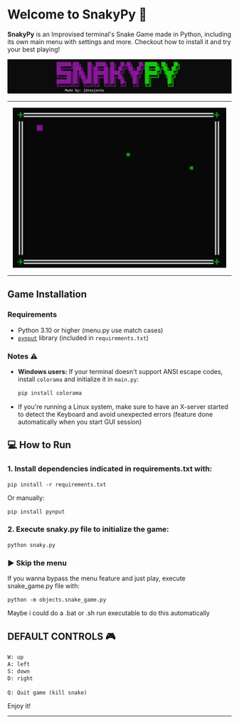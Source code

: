 # Welcome to SnakyPy 🐍

**SnakyPy** is an Improvised terminal's Snake Game made in Python, including its own main menu with settings and more. 
Checkout how to install it and try your best playing!

![banner](img/snakypy_banner.png)

--- 

<p align="center">
    <img src="img/snake-demo.gif" width='480' />
</p>

---

## Game Installation

### Requirements

- Python 3.10 or higher (menu.py use match cases)
- [`pynput`](https://pypi.org/project/pynput/) library (included in `requirements.txt`)



###  Notes ⚠️

- **Windows users:** If your terminal doesn't support ANSI escape codes, install `colorama` and initialize it in `main.py`:  
  ```bash
  pip install colorama
- If you're running a Linux system, make sure to have an X-server started to detect the Keyboard and avoid unexpected errors (feature done automatically when you start GUI session)

## 💻 How to Run

### 1. Install dependencies indicated in requirements.txt with:

    pip install -r requirements.txt

Or manually:

    
    pip install pynput

### 2. Execute snaky.py file to initialize the game:

    python snaky.py


### ▶️ Skip the menu
If you wanna bypass the menu feature and just play, execute snake_game.py file with:

    python -m objects.snake_game.py

   
Maybe i could do a .bat or .sh run executable to do this automatically

## DEFAULT CONTROLS 🎮 

    W: up
    A: left
    S: down
    D: right

    Q: Quit game (kill snake)

Enjoy it! 

---

